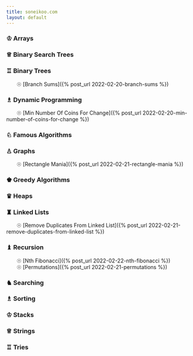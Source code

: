 ```yaml
---
title: soneikoo.com
layout: default
---
```


### &#9812; Arrays
### &#9813; Binary Search Trees
### &#9814;	 Binary Trees 
&nbsp;&nbsp;&nbsp;&nbsp;&nbsp;&nbsp; &#9737; [Branch Sums]({% post_url 2022-02-20-branch-sums %})
### &#9815; Dynamic Programming
&nbsp;&nbsp;&nbsp;&nbsp;&nbsp;&nbsp; &#9737; [Min Number Of Coins For Change]({% post_url 2022-02-20-min-number-of-coins-for-change %})
### &#9816;	 Famous Algorithms
### &#9817;	 Graphs
&nbsp;&nbsp;&nbsp;&nbsp;&nbsp;&nbsp; &#9737; [Rectangle Mania]({% post_url 2022-02-21-rectangle-mania %})
### &#9818; Greedy Algorithms
### &#9819;	 Heaps
### &#9820;	 Linked Lists
&nbsp;&nbsp;&nbsp;&nbsp;&nbsp;&nbsp; &#9737; [Remove Duplicates From Linked List]({% post_url 2022-02-21-remove-duplicates-from-linked-list %})
### &#9821;	 Recursion
&nbsp;&nbsp;&nbsp;&nbsp;&nbsp;&nbsp; &#9737; [Nth Fibonacci]({% post_url 2022-02-22-nth-fibonacci %})<br>
&nbsp;&nbsp;&nbsp;&nbsp;&nbsp;&nbsp; &#9737; [Permutations]({% post_url 2022-02-21-permutations %})
### &#9822; Searching
### &#9815;	 Sorting
### &#9812; Stacks
### &#9813;	 Strings
### &#9814;	 Tries
